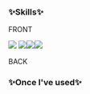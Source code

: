 ### ✨Skills✨

<p>FRONT</p>
<img src="https://img.shields.io/badge/Python-3776AB?style=for-the-badge&logo=Python&logoColor=white">
<img src="https://img.shields.io/badge/HTML-red?style=for-the-badge&logo=HTML5&logoColor=white"/><img src="https://img.shields.io/badge/CSS-blue?style=for-the-badge&logo=css3&logoColor=white"/><img src="https://img.shields.io/badge/JavaScript-F7D358?style=for-the-badge&logo=javascript&logoColor=white"/>

<p>BACK</p>


### ✨Once I've used✨




<!--
### Hi there 👋
**jino030/jino030** is a ✨ _special_ ✨ repository because its `README.md` (this file) appears on your GitHub profile.

Here are some ideas to get you started:

- 🔭 I’m currently working on ...
- 🌱 I’m currently learning ...
- 👯 I’m looking to collaborate on ...
- 🤔 I’m looking for help with ...
- 💬 Ask me about ...
- 📫 How to reach me: ...
- 😄 Pronouns: ...
- ⚡ Fun fact: ...
-->
